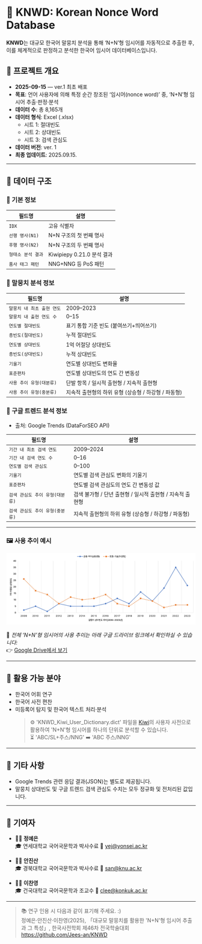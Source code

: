 # 🧬 KNWD: Korean Nonce Word Database

**KNWD**는 대규모 한국어 말뭉치 분석을 통해 ‘N+N’형 임시어를 자동적으로 추출한 후, 이를 체계적으로 판정하고 분석한 한국어 임시어 데이터베이스입니다.

## 📌 프로젝트 개요

- **2025-09-15** — ver.1 최초 배포
- **목표**: 언어 사용자에 의해 특정 순간 창조된 ‘임시어(nonce word)’ 중, ‘N+N’형 임시어 추출·판정·분석
- **데이터 수**: 총 8,165개
- **데이터 형식**: Excel (.xlsx)
  - 시트 1: 절대빈도
  - 시트 2: 상대빈도
  - 시트 3: 검색 관심도
- **데이터 버전**: ver. 1
- **최종 업데이트**: 2025.09.15.

---

## 🧾 데이터 구조

### 🔹 기본 정보
| 필드명 | 설명 |
|--------|------|
| `IDX` | 고유 식별자 |
| `선행 명사(N1)` | N+N 구조의 첫 번째 명사 |
| `후행 명사(N2)` | N+N 구조의 두 번째 명사 |
| `형태소 분석 결과` | Kiwipiepy 0.21.0 분석 결과 |
| `품사 태그 패턴` | NNG+NNG 등 PoS 패턴 |

### 🔹 말뭉치 분석 정보
| 필드명 | 설명 |
|--------|------|
| `말뭉치 내 최초 출현 연도` | 2009–2023 |
| `말뭉치 내 출현 연도 수` | 0–15 |
| `연도별 절대빈도` | 표기 통합 기준 빈도 (붙여쓰기+띄어쓰기) |
| `총빈도(절대빈도)` | 누적 절대빈도 |
| `연도별 상대빈도` | 1억 어절당 상대빈도 |
| `총빈도(상대빈도)` | 누적 상대빈도 |
| `기울기` | 연도별 상대빈도 변화율 |
| `표준편차` | 연도별 상대빈도의 연도 간 변동성 |
| `사용 추이 유형(대분류)` | 단발 항목 / 일시적 출현형 / 지속적 출현형 |
| `사용 추이 유형(중분류)` | 지속적 출현형의 하위 유형 (상승형 / 하강형 / 파동형) |

### 🔹 구글 트렌드 분석 정보

- 출처: Google Trends (DataForSEO API)

| 필드명 | 설명 |
|--------|------|
| `기간 내 최초 검색 연도` | 2009–2024 |
| `기간 내 검색 연도 수` | 0–16 |
| `연도별 검색 관심도` | 0–100 |
| `기울기` | 연도별 검색 관심도 변화의 기울기 |
| `표준편차` | 연도별 검색 관심도의 연도 간 변동성 값 |
| `검색 관심도 추이 유형(대분류)` | 검색 불가형 / 단년 출현형 / 일시적 출현형 / 지속적 출현형 |
| `검색 관심도 추이 유형(중분류)` | 지속적 출현형의 하위 유형 (상승형 / 하강형 / 파동형) |

---

### 🖼 사용 추이 예시

!['N+N'형 임시어 사용 추이 예시](./img/example.jpg)

📁 *전체 ‘N+N’형 임시어의 사용 추이는 아래 구글 드라이브 링크에서 확인하실 수 있습니다:* <br>
👉 [Google Drive에서 보기](https://drive.google.com/file/d/1Q5-JJH408k9cZIgSCWVzyE82mm9fJtih/view?usp=drive_link)

---

## 🧩 활용 가능 분야
- 한국어 어휘 연구
- 한국어 사전 편찬 
- 미등록어 탐지 및 한국어 텍스트 처리·분석
  > ⚙️ 'KNWD_Kiwi_User_Dictionary.dict' 파일을 [Kiwi](https://github.com/bab2min/kiwipiepy)의 사용자 사전으로 활용하여 'N+N'형 임시어를 하나의 단위로 분석할 수 있습니다. <br>
  > ⏳ 'ABC/SL+주스/NNG' ➡️ 'ABC 주스/NNG'

---

## 📂 기타 사항
- Google Trends 관련 응답 결과(JSON)는 별도로 제공됩니다.
- 말뭉치 상대빈도 및 구글 트렌드 검색 관심도 수치는 모두 정규화 및 전처리된 값입니다.

---

## 👥 기여자

- 🧑‍💻 **정예은**  
  🎓 연세대학교 국어국문학과 박사수료
  📧 yej@yonsei.ac.kr

- 🧑‍💻 **안진산**  
  🎓 경북대학교 국어국문학과 박사수료
  📧 san@knu.ac.kr

- 🧑‍💻 **이찬영**  
  🎓 건국대학교 국어국문학과 조교수
  📧 clee@konkuk.ac.kr

---

> 📚 연구 인용 시 다음과 같이 표기해 주세요. :) <br>
> 정예은·안진산·이찬영(2025), 「대규모 말뭉치를 활용한 'N+N'형 임시어 추출과 그 특성」, 한국사전학회 제46차 전국학술대회 <br>
> https://github.com/Jees-an/KNWD